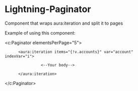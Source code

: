 # Lightning-Paginator
Component that wraps aura:iteration and split it to pages

Example of using this component:

<c:Paginator elementsPerPage="5">

          <aura:iteration items="{!v.accounts}" var="account" indexVar="i">

                    <--Your body-->
                                          
          </aura:iteration>

</c:Paginator>
